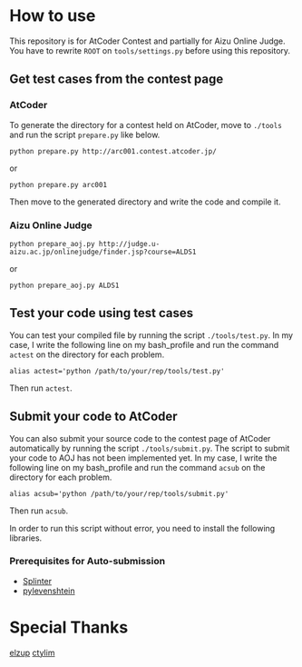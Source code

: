 # How to use

This repository is for AtCoder Contest and partially for Aizu Online Judge.
You have to rewrite `ROOT` on `tools/settings.py` before using this repository.

## Get test cases from the contest page
### AtCoder
To generate the directory for a contest held on AtCoder, move to `./tools` and run the script `prepare.py` like below.

`python prepare.py http://arc001.contest.atcoder.jp/`

or

`python prepare.py arc001`

Then move to the generated directory and write the code and compile it.

### Aizu Online Judge
`python prepare_aoj.py http://judge.u-aizu.ac.jp/onlinejudge/finder.jsp?course=ALDS1`

or

`python prepare_aoj.py ALDS1`

## Test your code using test cases
You can test your compiled file by running the script `./tools/test.py`.
In my case, I write the following line on my bash_profile and run the command `actest` on the directory for each problem.

`alias actest='python /path/to/your/rep/tools/test.py'`

Then run `actest`.

## Submit your code to AtCoder
You can also submit your source code to the contest page of AtCoder automatically by running the script `./tools/submit.py`.
The script to submit your code to AOJ has not been implemented yet.
In my case, I write the following line on my bash_profile and run the command `acsub` on the directory for each problem.

`alias acsub='python /path/to/your/rep/tools/submit.py'`

Then run `acsub`.

In order to run this script without error, you need to install the following libraries.

### Prerequisites for Auto-submission
- [Splinter](https://splinter.readthedocs.org/en/latest/)
- [pylevenshtein](https://code.google.com/p/pylevenshtein/)

# Special Thanks
[elzup](http://qiita.com/elzup/items/b06c0f949cf2f60fdd43)
[ctylim](http://ctylim.hatenablog.com/entry/2015/08/30/191553)
